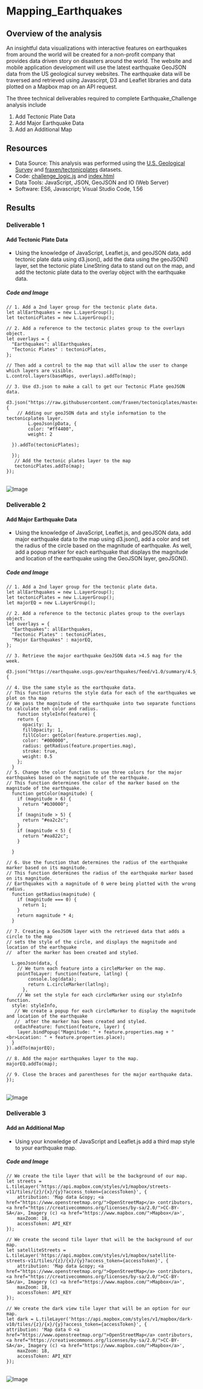 # Mapping_Earthquakes

## Overview of the analysis

An insightful data visualizations with interactive features on earthquakes from around the world will be created for a non-profit company that provides data driven story on disasters around the world.  The website and mobile application development will use the latest earthquake GeoJSON data from the US geological survey websites. The earthquake data will be traversed and retrieved using Javascirpt, D3 and Leaflet libraries and data plotted on a Mapbox map on an API request.<br />

The three technical deliverables required to complete Earthquake_Challenge analysis include <br />

1. Add Tectonic Plate Data
2. Add Major Earthquake Data
3. Add an Additional Map

## Resources
- Data Source: This analysis was performed using the [U.S. Geological Survey](https://earthquake.usgs.gov/earthquakes/feed/v1.0/summary/4.5_week.geojson) and [fraxen/tectonicplates](https://raw.githubusercontent.com/fraxen/tectonicplates/master/GeoJSON/PB2002_boundaries.json) datasets.
-  Code: [challenge_logic.js](https://github.com/aobasuyi/Mapping_Earthquakes/blob/main/Earthquake_Challenge/static/js/challenge_logic.js) and [index.html](https://github.com/aobasuyi/Mapping_Earthquakes/blob/main/Earthquake_Challenge/index.html)
- Data Tools: JavaScript, JSON, GeoJSON and IO (Web Server)
- Software: ES6, Javascript;  Visual Studio Code, 1.56

## Results

### Deliverable 1
#### Add Tectonic Plate Data <br />
- Using the knowledge of JavaScript, Leaflet.js, and geoJSON data, add tectonic plate data using d3.json(), add the data using the geoJSON() layer, set the tectonic plate LineString data to stand out on the map, and add the tectonic plate data to the overlay object with the earthquake data.

##### Code and Image

```
// 1. Add a 2nd layer group for the tectonic plate data.
let allEarthquakes = new L.LayerGroup();
let tectonicPlates = new L.LayerGroup();

// 2. Add a reference to the tectonic plates group to the overlays object.
let overlays = {
  "Earthquakes": allEarthquakes,
  "Tectonic Plates" : tectonicPlates,
};

// Then add a control to the map that will allow the user to change which layers are visible.
L.control.layers(baseMaps, overlays).addTo(map);

// 3. Use d3.json to make a call to get our Tectonic Plate geoJSON data.
  d3.json("https://raw.githubusercontent.com/fraxen/tectonicplates/master/GeoJSON/PB2002_boundaries.json").then(function(pData) {
    // Adding our geoJSON data and style information to the tectonicplates layer.
        L.geoJson(pData, {
        color: "#ff4400",
        weight: 2      
        
  }).addTo(tectonicPlates);
 
  });
   // Add the tectonic plates layer to the map
   tectonicPlates.addTo(map);
});

```

<br /> ![Image](Images/Earthquakes_tectonic_plates.png) <br />

### Deliverable 2
#### Add Major Earthquake Data <br />
- Using the knowledge of JavaScript, Leaflet.js, and geoJSON data, add major earthquake data to the map using d3.json(), add a color and set the radius of the circle based on the magnitude of earthquake. As well, add a popup marker for each earthquake that displays the magnitude and location of the earthquake using the GeoJSON layer, geoJSON().

##### Code and Image

```
// 1. Add a 2nd layer group for the tectonic plate data.
let allEarthquakes = new L.LayerGroup();
let tectonicPlates = new L.LayerGroup();
let majorEQ = new L.LayerGroup();

// 2. Add a reference to the tectonic plates group to the overlays object.
let overlays = {
  "Earthquakes": allEarthquakes,
  "Tectonic Plates" : tectonicPlates,
  "Major Earthquakes" : majorEQ,
};

// 3. Retrieve the major earthquake GeoJSON data >4.5 mag for the week.
  d3.json("https://earthquake.usgs.gov/earthquakes/feed/v1.0/summary/4.5_week.geojson").then(function(data) {

// 4. Use the same style as the earthquake data.
// This function returns the style data for each of the earthquakes we plot on tha map
// We pass the magnitude of the earthquake into two separate functions to calculate teh color and radius.
    function styleInfo(feature) {
    return {
      opacity: 1,
      fillOpacity: 1,
      fillColor: getColor(feature.properties.mag),
      color: "#000000",
      radius: getRadius(feature.properties.mag),
      stroke: true,
      weight: 0.5
    };
  }  
// 5. Change the color function to use three colors for the major earthquakes based on the magnitude of the earthquake.
// This function determines the color of the marker based on the magnitude of the earthquake.
  function getColor(magnitude) {
    if (magnitude > 6) {
      return "#b30000";
    }
    if (magnitude > 5) {
      return "#ea2c2c";
    }
    if (magnitude < 5) {
      return "#ea822c";
    }
    
  }
  
// 6. Use the function that determines the radius of the earthquake marker based on its magnitude.
// This function determines the radius of the earthquake marker based on its magnitude.
// Earthquakes with a magnitude of 0 were being plotted with the wrong radius.
  function getRadius(magnitude) {
    if (magnitude === 0) {
      return 1;
    }
    return magnitude * 4;
  }
  
// 7. Creating a GeoJSON layer with the retrieved data that adds a circle to the map 
// sets the style of the circle, and displays the magnitude and location of the earthquake
//  after the marker has been created and styled.
  
  L.geoJson(data, {
    // We turn each feature into a circleMarker on the map.
    pointToLayer: function(feature, latlng) {
        console.log(data);
        return L.circleMarker(latlng);
      },
    // We set the style for each circleMarker using our styleInfo function.
  style: styleInfo,
   // We create a popup for each circleMarker to display the magnitude and location of the earthquake
   //  after the marker has been created and styled.
   onEachFeature: function(feature, layer) {
    layer.bindPopup("Magnitude: " + feature.properties.mag + "<br>Location: " + feature.properties.place);
  }
}).addTo(majorEQ);

// 8. Add the major earthquakes layer to the map.
majorEQ.addTo(map);

// 9. Close the braces and parentheses for the major earthquake data.
});

```

<br /> ![Image](Images/Major_earthquakes_data.png) <br />

### Deliverable 3
#### Add an Additional Map <br />
- Using your knowledge of JavaScript and Leaflet.js add a third map style to your earthquake map.

##### Code and Image

```
// We create the tile layer that will be the background of our map.
let streets = L.tileLayer('https://api.mapbox.com/styles/v1/mapbox/streets-v11/tiles/{z}/{x}/{y}?access_token={accessToken}', {
	attribution: 'Map data &copy; <a href="https://www.openstreetmap.org/">OpenStreetMap</a> contributors, <a href="https://creativecommons.org/licenses/by-sa/2.0/">CC-BY-SA</a>, Imagery (c) <a href="https://www.mapbox.com/">Mapbox</a>',
	maxZoom: 18,
	accessToken: API_KEY
});

// We create the second tile layer that will be the background of our map.
let satelliteStreets = L.tileLayer('https://api.mapbox.com/styles/v1/mapbox/satellite-streets-v11/tiles/{z}/{x}/{y}?access_token={accessToken}', {
	attribution: 'Map data &copy; <a href="https://www.openstreetmap.org/">OpenStreetMap</a> contributors, <a href="https://creativecommons.org/licenses/by-sa/2.0/">CC-BY-SA</a>, Imagery (c) <a href="https://www.mapbox.com/">Mapbox</a>',
	maxZoom: 18,
	accessToken: API_KEY
});

// We create the dark view tile layer that will be an option for our map.
let dark = L.tileLayer('https://api.mapbox.com/styles/v1/mapbox/dark-v10/tiles/{z}/{x}/{y}?access_token={accessToken}', {
attribution: 'Map data © <a href="https://www.openstreetmap.org/">OpenStreetMap</a> contributors, <a href="https://creativecommons.org/licenses/by-sa/2.0/">CC-BY-SA</a>, Imagery (c) <a href="https://www.mapbox.com/">Mapbox</a>',
    maxZoom: 18,
    accessToken: API_KEY
});

```

<br /> ![Image](Images/Earthquakes_additional_map_style.png) <br />






